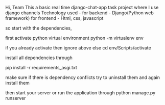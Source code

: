 Hi, Team This a basic real time django-chat-app task project where I use django channels 
Technology used - 
for backend - Django(Python web framework)
for frontend - Html, css, javascript

so start with the dependencies,

first activate python virtual environment
python -m virtualenv env 

if you already activate then ignore above else
cd env/Scripts/activate 

install all dependencies through

pip install -r requirements_asgi.txt

make sure if there is dependency conflicts try to uninstall them and again install them 


then start your server or run the application through 
python manage.py runserver
